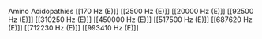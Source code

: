 Amino Acidopathies
[[170 Hz (E)]]
[[2500 Hz (E)]]
[[20000 Hz (E)]]
[[92500 Hz (E)]]
[[310250 Hz (E)]]
[[450000 Hz (E)]]
[[517500 Hz (E)]]
[[687620 Hz (E)]]
[[712230 Hz (E)]]
[[993410 Hz (E)]]